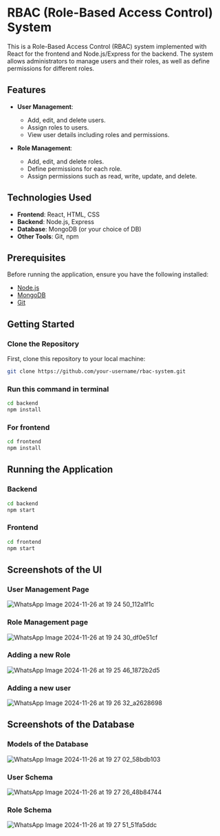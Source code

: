# RBAC (Role-Based Access Control) System

This is a Role-Based Access Control (RBAC) system implemented with React for the frontend and Node.js/Express for the backend. The system allows administrators to manage users and their roles, as well as define permissions for different roles.

## Features

- **User Management**: 
  - Add, edit, and delete users.
  - Assign roles to users.
  - View user details including roles and permissions.

- **Role Management**:
  - Add, edit, and delete roles.
  - Define permissions for each role.
  - Assign permissions such as read, write, update, and delete.

## Technologies Used

- **Frontend**: React, HTML, CSS
- **Backend**: Node.js, Express
- **Database**: MongoDB (or your choice of DB)
- **Other Tools**: Git, npm

## Prerequisites

Before running the application, ensure you have the following installed:

- [Node.js](https://nodejs.org/)
- [MongoDB](https://www.mongodb.com/try/download/community) 
- [Git](https://git-scm.com/)

## Getting Started

### Clone the Repository

First, clone this repository to your local machine:

```bash
git clone https://github.com/your-username/rbac-system.git
```
### Run this command in terminal
```bash
cd backend
npm install
```

### For frontend
```bash
cd frontend
npm install
```

## Running the Application
### Backend


```bash
cd backend
npm start
```

### Frontend


```bash
cd frontend
npm start
```

## Screenshots of the UI 

### User Management Page

![WhatsApp Image 2024-11-26 at 19 24 50_112a1f1c](https://github.com/user-attachments/assets/edf171f4-bcb3-40a0-9caf-9e1107b6e097)


 ### Role Management page
![WhatsApp Image 2024-11-26 at 19 24 30_df0e51cf](https://github.com/user-attachments/assets/efdc056f-39c4-4e33-a949-96fa2f9eb773)


### Adding a new Role
![WhatsApp Image 2024-11-26 at 19 25 46_1872b2d5](https://github.com/user-attachments/assets/8e696fc8-96db-4e06-b825-e81914c5be69)


### Adding a new user
![WhatsApp Image 2024-11-26 at 19 26 32_a2628698](https://github.com/user-attachments/assets/a1f7a56f-ad31-4cf5-bd3a-3b7ab730515d)


## Screenshots of the Database


### Models of the Database
![WhatsApp Image 2024-11-26 at 19 27 02_58bdb103](https://github.com/user-attachments/assets/ccaae035-232d-43c5-b402-27cfbc6a6a62)


### User Schema
![WhatsApp Image 2024-11-26 at 19 27 26_48b84744](https://github.com/user-attachments/assets/5d4a4902-7095-4db7-a9f8-bd312de8f631)


### Role Schema
![WhatsApp Image 2024-11-26 at 19 27 51_51fa5ddc](https://github.com/user-attachments/assets/8f2962f2-3055-4bd0-bb9c-a4bd91eb18c3)





